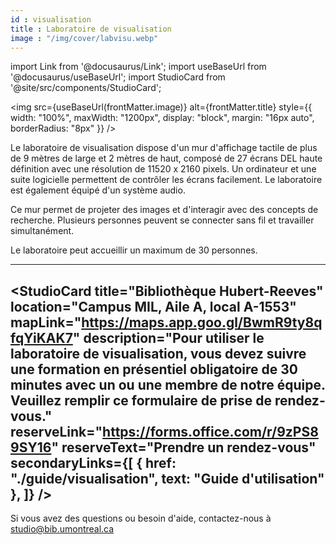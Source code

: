 ```yaml
---
id : visualisation
title : Laboratoire de visualisation
image : "/img/cover/labvisu.webp"
---
```


import Link from '@docusaurus/Link';
import useBaseUrl from '@docusaurus/useBaseUrl';
import StudioCard from '@site/src/components/StudioCard';

<img 
  src={useBaseUrl(frontMatter.image)} 
  alt={frontMatter.title} 
  style={{
    width: "100%",
    maxWidth: "1200px",
    display: "block",
    margin: "16px auto",
    borderRadius: "8px"
  }} 
/>

Le laboratoire de visualisation dispose d'un mur d'affichage tactile de plus de 9 mètres de large et 2 mètres de haut, composé de 27 écrans DEL haute définition avec une résolution de 11520 x 2160 pixels. Un ordinateur et une suite logicielle permettent de contrôler les écrans facilement. Le laboratoire est également équipé d'un système audio.

Ce mur permet de projeter des images et d'interagir avec des concepts de recherche. Plusieurs personnes peuvent se connecter sans fil et travailler simultanément.

Le laboratoire peut accueillir un maximum de 30 personnes.

---

<StudioCard
    title="Bibliothèque Hubert-Reeves"
    location="Campus MIL, Aile A, local A-1553"
    mapLink="https://maps.app.goo.gl/BwmR9ty8qfqYiKAK7"
    description="Pour utiliser le laboratoire de visualisation, vous devez suivre une formation en présentiel obligatoire de 30 minutes avec un ou une membre de notre équipe. Veuillez remplir ce formulaire de prise de rendez-vous."
    reserveLink="https://forms.office.com/r/9zPS89SY16"
    reserveText="Prendre un rendez-vous"
    secondaryLinks={[
    { href: "./guide/visualisation", text: "Guide d'utilisation" },
  ]}
/>
---

Si vous avez des questions ou besoin d'aide, contactez-nous à studio@bib.umontreal.ca



